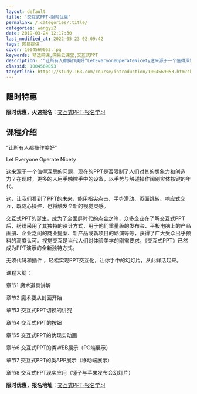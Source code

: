 ```yaml
---
layout: default
title: '交互式PPT-限时优惠'
permalink: /:categories/:title/
categories: wangyi2
date: 2019-03-24 12:17:30
last_modified_at: 2022-05-23 02:09:42
tags: 网易提供
cover: 1004569053.jpg
keywords: 精选网课,网易云课堂,交互式PPT
description: '“让所有人都操作美好”LetEveryoneOperateNicety这来源于一个值得深思的问题，现在的PPT是否限制了'
classid: 1004569053
targetlink: https://study.163.com/course/introduction/1004569053.htm?share=1&shareId=1025206652&utm_campaign=share&utm_medium=iphoneShare&utm_source=&utm_u=1025206652
---
```


## 限时特惠

**限时优惠，火速报名**：[交互式PPT-报名学习](https://study.163.com/course/introduction/1004569053.htm?share=1&shareId=1025206652&utm_campaign=share&utm_medium=iphoneShare&utm_source=&utm_u=1025206652)

## 课程介绍

“让所有人都操作美好”

Let Everyone Operate Nicety



这来源于一个值得深思的问题，现在的PPT是否限制了人们对其的想象力和创造力？在现时，更多的人用手触控手中的设备，以手势与触碰操作阔别实体按键的年代。

这，让我们看到了PPT的未来，能用指尖点击、手势滑动、页面跳转、响应式交互，既随心操控，也将触发全新的视觉灵感。

交互式PPT的诞生，成为了全面屏时代的点金之笔，众多企业在了解交互式PPT后，纷纷采用了其独特的设计方式，用于他们重量级的发布会、平板电脑上的产品画册、企业之间的商业提案、新产品或新项目的路演等等，获得了广大受众出乎预料的高度认可。视觉交互是当代人们对体验美学的刚需要求，《交互式PPT》已然成为PPT演示的全新独特方式。

无须代码和插件 ，轻松实现PPT交互化，让你手中的幻灯片，从此鲜活起来。



课程大纲：



章节1 魔术道具讲解

章节2 魔术要从封面开始

章节3 交互式PPT切换的讲究

章节4 交互式PPT的按钮

章节5 交互式PPT的伪现实动画

章节6 交互式PPT的类WEB展示（PC端展示）

章节7 交互式PPT的类APP展示（移动端展示）

章节8 交互式PPT现实应用（锤子与苹果发布会幻灯片）

**限时优惠，报名地址**：[交互式PPT-报名学习](https://study.163.com/course/introduction/1004569053.htm?share=1&shareId=1025206652&utm_campaign=share&utm_medium=iphoneShare&utm_source=&utm_u=1025206652)

